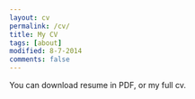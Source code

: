 ```yaml
---
layout: cv
permalink: /cv/
title: My CV
tags: [about]
modified: 8-7-2014
comments: false
---
```

You can download resume in PDF, or my full cv.
